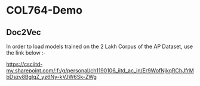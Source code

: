 # COL764-Demo

## Doc2Vec

In order to load models trained on the 2 Lakh Corpus of the AP Dataset, use the link below :-

https://csciitd-my.sharepoint.com/:f:/g/personal/ch1190106_iitd_ac_in/Er9WofNjkqRChJfrMbDszy8BglqZ_yz6Ny-kVJW6Sk-ZWg

